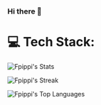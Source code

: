 ### Hi there 👋

# 💻 Tech Stack:

![Fpippi's Stats](https://github-readme-stats.vercel.app/api?username=Fpippi&theme=tokyonight&show_icons=true&hide_border=true&count_private=true)


![Fpippi's Streak](https://github-readme-streak-stats.herokuapp.com/?user=Fpippi&theme=tokyonight&hide_border=true)

![Fpippi's Top Languages](https://github-readme-stats.vercel.app/api/top-langs/?username=Fpippi&theme=tokyonight&show_icons=true&hide_border=true&layout=compact)

<!--
**Fpippi/Fpippi** is a ✨ _special_ ✨ repository because its `README.md` (this file) appears on your GitHub profile.

Here are some ideas to get you started:

- 🔭 I’m currently working on ...
- 🌱 I’m currently learning ...
- 👯 I’m looking to collaborate on ...
- 🤔 I’m looking for help with ...
- 💬 Ask me about ...
- 📫 How to reach me: ...
- 😄 Pronouns: ...
- ⚡ Fun fact: ...
-->
